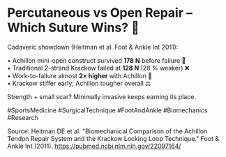 # Percutaneous vs Open Repair – Which Suture Wins? 🧵

Cadaveric showdown (Heitman et al. Foot & Ankle Int 2011):

• Achillon mini-open construct survived **178 N** before failure 💪  
• Traditional 2-strand Krackow failed at **128 N** (28 % weaker) ❌  
• Work-to-failure almost **2× higher** with Achillon 🔗  
• Krackow stiffer early; Achillon tougher overall ⚖️

Strength + small scar? Minimally invasive keeps earning its place.

#SportsMedicine #SurgicalTechnique #FootAndAnkle #Biomechanics #Research

Source: Heitman DE et al. "Biomechanical Comparison of the Achillon Tendon Repair System and the Krackow Locking Loop Technique." Foot & Ankle Int (2011). <https://pubmed.ncbi.nlm.nih.gov/22097164/>